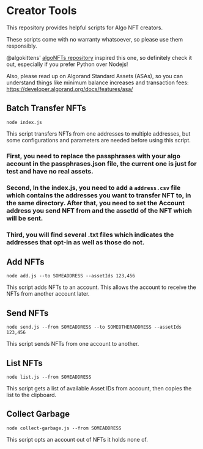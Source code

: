 # Creator Tools

This repository provides helpful scripts for Algo NFT creators.

These scripts come with no warranty whatsoever, so please use them responsibly.

@algokittens' [algoNFTs repository](https://github.com/algokittens/algoNFTs) inspired this one, so definitely check it out, especially if you prefer Python over Nodejs!

Also, please read up on Algorand Standard Assets (ASAs), so you can understand things like minimum balance increases and transaction fees: https://developer.algorand.org/docs/features/asa/
## Batch Transfer NFTs

`node index.js`

This script transfers NFTs from one addresses to multiple addresses, but some configurations and parameters are needed before using this script.

### First, you need to replace the passphrases with your algo account in the passphrases.json file, the current one is just for test and have no real assets.

### Second, In the index.js, you need to add a `address.csv` file which contains the addresses you want to transfer NFT to, in the same directory. After that, you need to set the Account address you send NFT from and the assetId of the NFT which will be sent.

### Third, you will find several .txt files which indicates the addresses that opt-in as well as those do not.

## Add NFTs

`node add.js --to SOMEADDRESS --assetIds 123,456`

This script adds NFTs to an account. This allows the account to receive the NFTs from another account later.

## Send NFTs

`node send.js --from SOMEADDRESS --to SOMEOTHERADDRESS --assetIds 123,456`

This script sends NFTs from one account to another.

## List NFTs

`node list.js --from SOMEADDRESS`

This script gets a list of available Asset IDs from account, then copies the list to the clipboard.

## Collect Garbage

`node collect-garbage.js --from SOMEADDRESS`

This script opts an account out of NFTs it holds none of.
